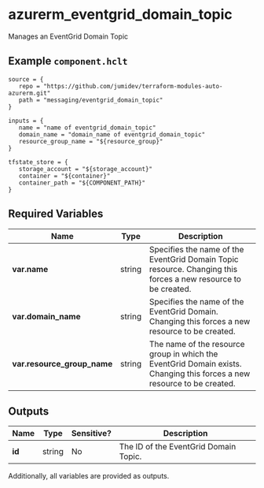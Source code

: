 # azurerm_eventgrid_domain_topic

Manages an EventGrid Domain Topic

## Example `component.hclt`

```hcl
source = {
   repo = "https://github.com/jumidev/terraform-modules-auto-azurerm.git" 
   path = "messaging/eventgrid_domain_topic" 
}

inputs = {
   name = "name of eventgrid_domain_topic" 
   domain_name = "domain_name of eventgrid_domain_topic" 
   resource_group_name = "${resource_group}" 
}

tfstate_store = {
   storage_account = "${storage_account}" 
   container = "${container}" 
   container_path = "${COMPONENT_PATH}" 
}

```

## Required Variables

| Name | Type |  Description |
| ---- | --------- |  ----------- |
| **var.name** | string |  Specifies the name of the EventGrid Domain Topic resource. Changing this forces a new resource to be created. | 
| **var.domain_name** | string |  Specifies the name of the EventGrid Domain. Changing this forces a new resource to be created. | 
| **var.resource_group_name** | string |  The name of the resource group in which the EventGrid Domain exists. Changing this forces a new resource to be created. | 



## Outputs

| Name | Type | Sensitive? | Description |
| ---- | ---- | --------- | --------- |
| **id** | string | No  | The ID of the EventGrid Domain Topic. | 

Additionally, all variables are provided as outputs.
